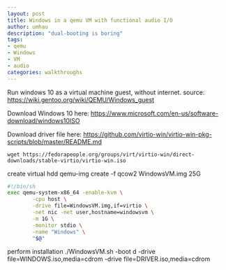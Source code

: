 ```yaml
---
layout: post
title: Windows in a qemu VM with functional audio I/O
author: umhau
description: "dual-booting is boring"
tags: 
- qemu
- Windows
- VM
- audio
categories: walkthroughs
---
```


Run windows 10 as a virtual machine guest, without internet. source: https://wiki.gentoo.org/wiki/QEMU/Windows_guest

Download Windows 10 here: https://www.microsoft.com/en-us/software-download/windows10ISO

Download driver file here: https://github.com/virtio-win/virtio-win-pkg-scripts/blob/master/README.md

    wget https://fedorapeople.org/groups/virt/virtio-win/direct-downloads/stable-virtio/virtio-win.iso

create virtual hdd
    qemu-img create -f qcow2 WindowsVM.img 25G

```bash
#!/bin/sh
exec qemu-system-x86_64 -enable-kvm \
        -cpu host \
        -drive file=WindowsVM.img,if=virtio \
        -net nic -net user,hostname=windowsvm \
        -m 1G \
        -monitor stdio \
        -name "Windows" \
        "$@"
```


perform installation
    ./WindowsVM.sh -boot d -drive file=WINDOWS.iso,media=cdrom -drive file=DRIVER.iso,media=cdrom
